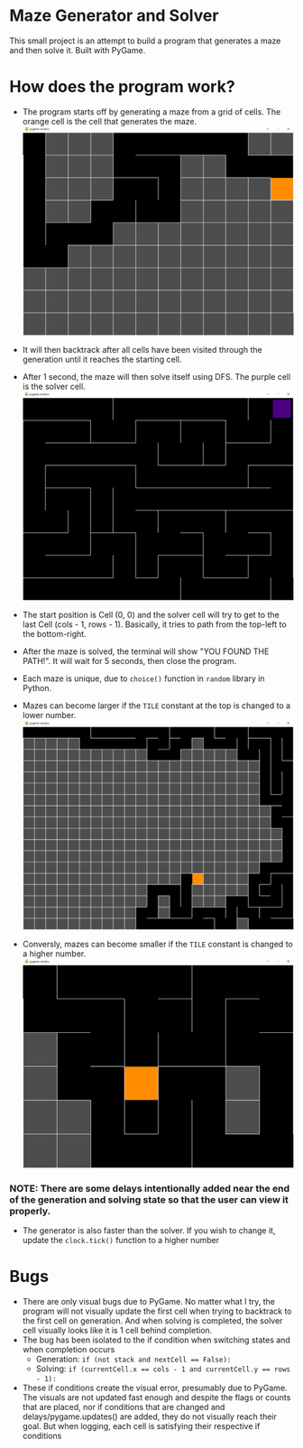 # Maze Generator and Solver
 This small project is an attempt to build a program that generates a maze and then solve it. Built with PyGame.

# How does the program work?
- The program starts off by generating a maze from a grid of cells. The orange cell is the cell that generates the maze.
![Maze starting to generate](./images/Maze_Generation.png)

- It will then backtrack after all cells have been visited through the generation until it reaches the starting cell.

- After 1 second, the maze will then solve itself using DFS. The purple cell is the solver cell.
![Maze starting to solve](./images/Maze_Solver.png)

- The start position is Cell (0, 0) and the solver cell will try to get to the last Cell (cols - 1, rows - 1). Basically, it tries to path from the top-left to the bottom-right.

- After the maze is solved, the terminal will show "YOU FOUND THE PATH!". It will wait for 5 seconds, then close the program.

- Each maze is unique, due to `choice()` function in `random` library in Python.

- Mazes can become larger if the `TILE` constant at the top is changed to a lower number. 
![`TILE` constant changed to 50](./images/TILE=50.png)

- Conversly, mazes can become smaller if the `TILE` constant is changed to a higher number.
![`TILE` constant changed to 150](./images/TILE=150.png)

### NOTE: There are some delays intentionally added near the end of the generation and solving state so that the user can view it properly. 
- The generator is also faster than the solver. If you wish to change it, update the `clock.tick()` function to a higher number

# Bugs
- There are only visual bugs due to PyGame. No matter what I try, the program will not visually update the first cell when trying to backtrack to the first cell on generation. And when solving is completed, the solver cell visually looks like it is 1 cell behind completion.
- The bug has been isolated to the if condition when switching states and when completion occurs
  - Generation: `if (not stack and nextCell == False):`
  - Solving: `if (currentCell.x == cols - 1 and currentCell.y == rows - 1):`
- These if conditions create the visual error, presumably due to PyGame. The visuals are not updated fast enough and despite the flags or counts that are placed, nor if conditions that are changed and delays/pygame.updates() are added, they do not visually reach their goal. But when logging, each cell is satisfying their respective if conditions
